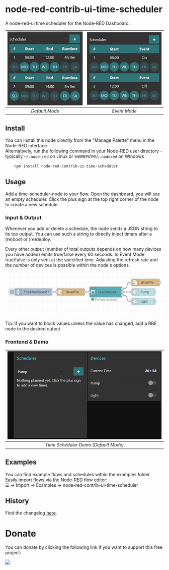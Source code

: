 # node-red-contrib-ui-time-scheduler
A node-red-ui time scheduler for the Node-RED Dashboard.  

![](images/time-scheduler.jpg) | ![](images/time-scheduler-em.jpg)
:--: | :--:
*Default Mode* | *Event Mode*

## Install
  
You can install this node directly from the "Manage Palette" menu in the Node-RED interface.  
Alternatively, run the following command in your Node-RED user directory - typically `~/.node-red` on Linux or `%HOMEPATH%\.nodered` on Windows

        npm install node-red-contrib-ui-time-scheduler
  
## Usage
  
Add a time-scheduler-node to your flow. Open the dashboard, you will see an empty scheduler.
Click the plus sign at the top right corner of the node to create a new schedule.
  
### Input & Output
  
Whenever you add or delete a schedule, the node sends a JSON string to its top output. You can use such a string to directly inject timers after a (re)boot or (re)deploy. 

Every other output (number of total outputs depends on how many devices you have added) emits true/false every 60 seconds. In Event Mode true/false is only sent at the specified time. Adjusting the refresh rate and the number of devices is possible within the node's options.
  
![](images/time-scheduler-flow.jpg)

Tip: If you want to block values unless the value has changed, add a RBE node to the desired outout.
  
### Frontend & Demo
  
![](images/time-scheduler-demo.gif) |
:--: |
*Time Scheduler Demo (Default Mode)* |

## Examples
  
You can find example flows and schedules within the examples folder.  
Easily import flows via the Node-RED flow editor:  
☰ -> Import -> Examples -> node-red-contrib-ui-time-scheduler
  
## History
  
Find the changelog [here](CHANGELOG.md).
  
# Donate
  
You can donate by clicking the following link if you want to support this free project:
  
<a target="blank" href="https://www.paypal.me/fellinga"><img src="https://img.shields.io/badge/Donate-PayPal-blue.svg"/></a>
